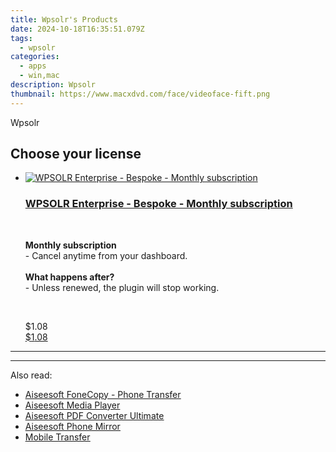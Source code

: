 ```yaml
---
title: Wpsolr's Products
date: 2024-10-18T16:35:51.079Z
tags: 
  - wpsolr
categories: 
  - apps
  - win,mac
description: Wpsolr
thumbnail: https://www.macxdvd.com/face/videoface-fift.png
---
```


Wpsolr

<!--__INIT__BEGIN__TAG__PRODUCTS__LIST__-->
<!--__INIT__END__TAG__PRODUCTS__LIST__-->

<!--__INIT__BEGIN__TAG__FEED_PRODUCTS__LIST__-->

## Choose your license

<div class="home-content-container">
  <ul class="home-article-list">
    <li class="home-article-item flex flex-row feedProduct">
      <div class="basis-1/3 lg:basis-1/4 xl:basis-1/5 relative flex justify-center items-center overflow-hidden">
                <a href="https://secure.2checkout.com/order/cart.php?PRODS=42615790&amp;QTY=1&amp;AFFILIATE=108875" class="w-24 h-24 md:w-28 md:h-28 lg:w-32 lg:h-32 xl:w-42 xl:h-42 max-w-24 max-h-24 md:max-w-28 md:max-h-28 lg:max-w-32 lg:max-h-32 xl:max-w-42 xl:max-h-42 -pt-2">
          <img src="https://secure.2checkout.com/images/merchant/9cd013fe250ebffc853b386569ab18c0/products/wpsolr-pro-enterprise-box-1.png" alt="WPSOLR Enterprise - Bespoke - Monthly subscription" class="relative w-full h-full rounded-full object-cover dark:brightness-75 -mt-4 p-4">
        </a>
              </div>
      <div class="flex flex-col gap-5 px-7 pb-7 basis-2/3 lg:basis-3/4 xl:basis-4/5  pt-5">
        <h3 class="home-article-title"><a href="https://secure.2checkout.com/order/cart.php?PRODS=42615790&amp;QTY=1&amp;AFFILIATE=108875">WPSOLR Enterprise - Bespoke - Monthly subscription</a></h3>
        <div class="home-article-content markdown-body">
                  <html><head></head><body><p>&nbsp;</p>

<p><b>Monthly subscription</b><br>
- Cancel anytime from your dashboard.<br>
<br>
<strong>What happens after?</strong><br>
- Unless renewed, the plugin will stop working.</p>

<p>&nbsp;</p>
</body></html>                </div>
        <div class="flex flex-row feedProduct-Price">
          <div class="feedProduct-Price--Old">
            <span class="feedProduct-Price--Currency">$</span>1<span class="feedProduct-Price--Cents">.08</span>
          </div>
          <div class="">
            <a href="https://secure.2checkout.com/order/cart.php?PRODS=42615790&amp;QTY=1&amp;AFFILIATE=108875">
            <span class="feedProduct-Price--Currency">$</span>1<span class="feedProduct-Price--Cents">.08</span>
            </a>
          </div>
        </div>
      </div>
    </li>
  </ul>
</div>

<hr>
<!--__INIT__END__TAG__FEED_PRODUCTS__LIST__-->

<hr>

<ins class="adsbygoogle"
      style="display:block"
      data-ad-client="ca-pub-7571918770474297"
      data-ad-slot="8358498916"
      data-ad-format="auto"
      data-full-width-responsive="true"></ins>

<span class="atpl-alsoreadstyle">Also read:</span>
<div><ul>
<li><a href="https://tools.techidaily.com/aiseesoft/phone-transfer/"><u>Aiseesoft FoneCopy - Phone Transfer</u></a></li>
<li><a href="https://tools.techidaily.com/aiseesoft/media-player/"><u>Aiseesoft Media Player</u></a></li>
<li><a href="https://tools.techidaily.com/aiseesoft/pdf-converter-ultimate/"><u>Aiseesoft PDF Converter Ultimate</u></a></li>
<li><a href="https://tools.techidaily.com/aiseesoft/phone-mirror/"><u>Aiseesoft Phone Mirror</u></a></li>
<li><a href="https://tools.techidaily.com/aiseesoft/mobile-transfer/"><u>Mobile Transfer</u></a></li>
</ul></div>

